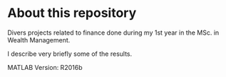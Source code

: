# About this repository
Divers projects related to finance done during my 1st year in the MSc. in Wealth Management.

I describe very briefly some of the results.

MATLAB Version: R2016b
